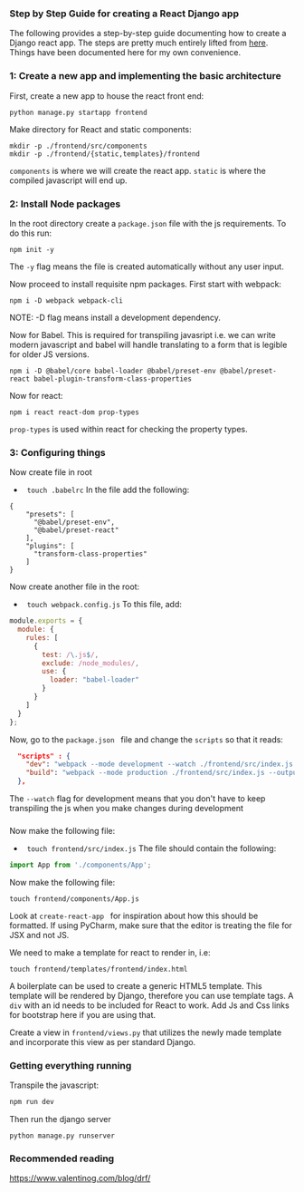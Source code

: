 

### Step by Step Guide for creating a React Django app

The following provides a step-by-step guide documenting how to create a Django react app. The steps are pretty much
entirely lifted from [here](https://www.valentinog.com/blog/drf/). Things have been documented here for my own 
convenience. 

### 1: Create a new app and implementing the basic architecture
First, create a new app to house the react front end:
```
python manage.py startapp frontend
```

Make directory for React and static components:
```
mkdir -p ./frontend/src/components
mkdir -p ./frontend/{static,templates}/frontend
```

```components``` is where we will create the react app. ```static``` is where the 
compiled javascript will end up. 


### 2: Install Node packages

In the root directory create a ```package.json``` file with the js requirements. To do this run:
``` 
npm init -y
```
The ```-y``` flag means the file is created automatically without any user input.

Now proceed to install requisite npm packages. First start with webpack:
``` 
npm i -D webpack webpack-cli 
```
NOTE: -D flag means install a development dependency.

Now for Babel. This is required for transpiling javasript i.e. we can write modern javascript 
and babel will handle translating to a form that is legible for older JS versions.
``` 
npm i -D @babel/core babel-loader @babel/preset-env @babel/preset-react babel-plugin-transform-class-properties 
``` 

Now for react:
``` 
npm i react react-dom prop-types 
```
```prop-types``` is used within react for checking the property types.

### 3: Configuring things

Now create file in root
- ``` touch .babelrc```
In the file add the following:
```
{
    "presets": [
      "@babel/preset-env",
      "@babel/preset-react"
    ],
    "plugins": [
      "transform-class-properties"
    ]
}
```

Now create another file in the root:
- ``` touch webpack.config.js```
To this file, add:
```javascript
module.exports = {
  module: {
    rules: [
      {
        test: /\.js$/,
        exclude: /node_modules/,
        use: {
          loader: "babel-loader"
        }
      }
    ]
  }
};
```

Now, go to the ```package.json ``` file and change the ```scripts``` so that it reads:
```json
  "scripts" : {
    "dev": "webpack --mode development --watch ./frontend/src/index.js --output ./frontend/static/frontend/main.js",
    "build": "webpack --mode production ./frontend/src/index.js --output ./frontend/static/frontend/main.js"
  },
```
The ``` --watch ``` flag for development means that you don't have to keep transpiling the js when you make changes
during development

###
 
Now make the following file:
- ``` touch frontend/src/index.js```
The file should contain the following:
```javascript
import App from './components/App';
```

Now make the following file:
``` 
touch frontend/components/App.js
```

Look at ```create-react-app ``` for inspiration about how this should be formatted.
If using PyCharm, make sure that the editor is treating the file for JSX and not JS.

We need to make a template for react to render in, i.e:
```
touch frontend/templates/frontend/index.html  
```
A boilerplate can be used to create a generic HTML5 template. This template will be rendered by 
Django, therefore you can use template tags. A ```div``` with an id needs to be included for React 
to work. Add Js and Css links for bootstrap here if you are using that. 

Create a view in ```frontend/views.py``` that utilizes  the newly made template and incorporate this view
as per standard Django.  

### Getting everything running
Transpile the javascript:
```javascript
npm run dev
```

Then run the django server
```
python manage.py runserver
```

### Recommended reading
https://www.valentinog.com/blog/drf/
